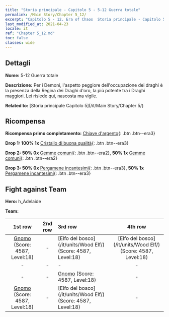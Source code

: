 ```yaml
---
title: "Storia principale - Capitolo 5 - 5-12 Guerra totale"
permalink: /Main Story/Chapter 5_12/
excerpt: "Capitolo 5 - 12. Era of Chaos  Storia principale - Capitolo 5_12. 5-12 Guerra totale"
last_modified_at: 2021-04-23
locale: it
ref: "Chapter 5_12.md"
toc: false
classes: wide
---
```


## Dettagli

 **Nome:** 5-12 Guerra totale

 **Descrizione:** Per i Demoni, l'aspetto peggiore dell'occupazione dei draghi è la presenza della Regina dei Draghi d'oro, la più potente tra i Draghi maggiori. Lei risiede qui, nascosta ma vigile.

 **Related to:** [Storia principale Capitolo 5](/it/Main Story/Chapter 5/)

## Ricompensa

 **Ricompensa primo completamento:** [Chiave d'argento](/ItemsIT/con_693/){: .btn .btn--era3}

 **Drop 1:** **100% 1x** [Cristallo di buona qualità](/ItemsIT/mat_17/){: .btn .btn--era3}

 **Drop 2:** **50% 0x** [Gemme comuni](/ItemsIT/mat_10/){: .btn .btn--era2}, **50% 1x** [Gemme comuni](/ItemsIT/mat_10/){: .btn .btn--era2}

 **Drop 3:** **50% 0x** [Pergamene incantesimi](/ItemsIT/con_694/){: .btn .btn--era3}, **50% 1x** [Pergamene incantesimi](/ItemsIT/con_694/){: .btn .btn--era3}


## Fight against Team
 **Hero:** h_Adelaide

 **Team:**


  | 1st row | 2nd row | 3rd row | 4th row |
  |:----:|:----:|:----|:----:|
  | [Gnomo](/it/units/Dwarf/) (Score: 4587, Level:18)  | - | [Elfo del bosco](/it/units/Wood Elf/) (Score: 4587, Level:18)  | [Elfo del bosco](/it/units/Wood Elf/) (Score: 4587, Level:18)  |
  | - | - | - | - |
  | - | - | [Gnomo](/it/units/Dwarf/) (Score: 4587, Level:18)  | - |
  | [Gnomo](/it/units/Dwarf/) (Score: 4587, Level:18)  | - | [Elfo del bosco](/it/units/Wood Elf/) (Score: 4587, Level:18)  | - |


